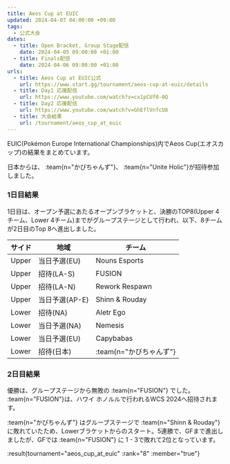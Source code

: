 ```yaml
---
title: Aeos Cup at EUIC
updated: 2024-04-07 04:00:00 +09:00
tags:
  - 公式大会
dates:
  - title: Open Bracket, Group Stage配信
    date: 2024-04-05 09:00:00 +01:00
  - title: Finals配信
    date: 2024-04-06 09:00:00 +01:00
urls:
  - title: Aeos Cup at EUIC公式
    url: https://www.start.gg/tournament/aeos-cup-at-euic/details
  - title: Day1 応援配信
    url: https://www.youtube.com/watch?v=cx1pCUf0-0Q
  - title: Day2 応援配信
    url: https://www.youtube.com/watch?v=GhEflVnfcU8
  - title: 大会結果
    url: /tournament/aeos_cup_at_euic
---
```


EUIC(Pokémon Europe International Championships)内でAeos Cup(エオスカップ)の結果をまとめています。

日本からは、 :team{n="かびちゃんず"}、 :team{n="Unite Holic"}が招待参加しました。

<!-- more -->

### 1日目結果
1日目は、オープン予選にあたるオープンブラケットと、決勝のTOP8(Upper 4チーム、Lower 4チーム)までがグループステージとして行われ、以下、8チームが2日目のTop 8へ進出しました。

| サイド | 地域 | チーム |
|--------|------|--------|
| Upper  | 当日予選(EU) | Nouns Esports |
| Upper  | 招待(LA-S) | FUSION |
| Upper  | 招待(LA-N) | Rework Respawn |
| Upper  | 当日予選(AP-E) | Shinn & Rouday |
| Lower  | 招待(NA) | Aletr Ego |
| Lower  | 当日予選(NA) | Nemesis |
| Lower  | 当日予選(EU) | Capybabas |
| Lower  | 招待(日本) | :team{n="かびちゃんず"} |
 
### 2日目結果
優勝は、グループステージから無敗の :team{n="FUSION"} でした。 :team{n="FUSION"}は、ハワイ ホノルルで行われるWCS 2024へ招待されます。

:team{n="かびちゃんず"} はグループステージで :team{n="Shinn & Rouday"} に敗れていたため、Lowerブラケットからのスタート。5連勝で、GFまで進出しましたが、GFでは :team{n="FUSION"} に 1 - 3で敗れて2位となっています。

:result{tournament="aeos_cup_at_euic" :rank="8" :member="true"}